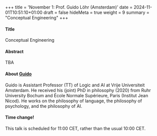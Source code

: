 +++
title = 'November 1: Prof. Guido Löhr (Amsterdam)'
date = 2024-11-01T10:51:10+01:00
draft = false
hideMeta = true
weight = 9
summary = "Conceptual Engineering"
+++
 

#### Title
Conceptual Engineering

#### Abstract
TBA
 

#### About [Guido](https://sites.google.com/view/guidoloehr/home)
Guido is Assistant Professor (TT) of Logic and AI at Vrije Universiteit Amsterdam. He received his (joint) PhD in philosophy (2020) from Ruhr University Bochum and École Normale Supérieure, Paris (Institut Jean Nicod). He works on the philosophy of language, the philosophy of psychology, and the philosophy of AI. 

#### Time change! 

This talk is scheduled for 11:00 CET, rather than the usual 10:00 CET. 
